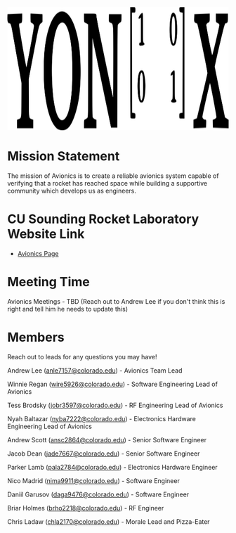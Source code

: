 <img src="images/yonixv2.png" width="600" height="280">

# Mission Statement

The mission of Avionics is to create a reliable avionics system capable of verifying that a rocket has reached space while building a supportive community which develops us as engineers.

# CU Sounding Rocket Laboratory Website Link

- [Avionics Page](https://soundingrocketlab.com/avionics/)

# Meeting Time

Avionics Meetings - TBD (Reach out to Andrew Lee if you don't think this is right and tell him he needs to update this)

# Members

Reach out to leads for any questions you may have! 

Andrew Lee (anle7157@colorado.edu)    - Avionics Team Lead

Winnie Regan (wire5926@colorado.edu)  - Software Engineering Lead of Avionics

Tess Brodsky (jobr3597@colorado.edu)  - RF Engineering Lead of Avionics

Nyah Baltazar (nyba7222@colorado.edu) - Electronics Hardware Engineering Lead of Avionics


Andrew Scott (ansc2864@colorado.edu) - Senior Software Engineer

Jacob Dean (jade7667@colorado.edu)   - Senior Software Engineer

Parker Lamb (pala2784@colorado.edu)    - Electronics Hardware Engineer

Nico Madrid (nima9911@colorado.edu)    - Software Engineer

Daniil Garusov (daga9476@colorado.edu) - Software Engineer

Briar Holmes (brho2218@colorado.edu)   - RF Engineer

Chris Ladaw (chla2170@colorado.edu) - Morale Lead and Pizza-Eater